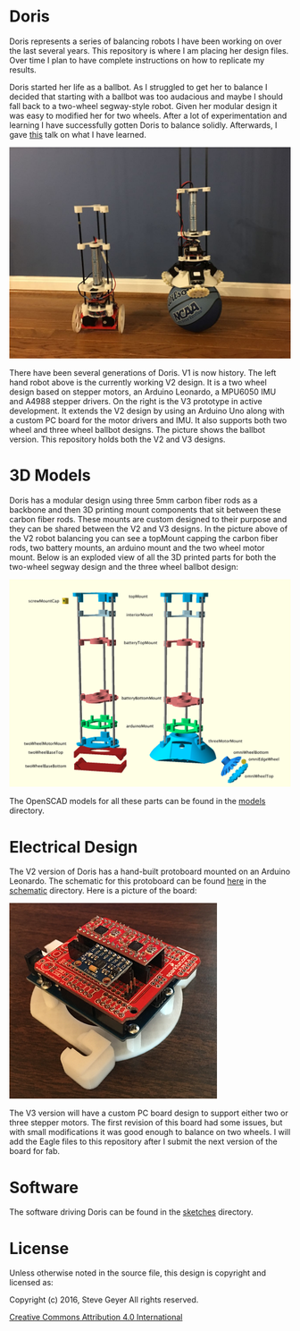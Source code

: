 # Doris

Doris represents a series of balancing robots I have been working on over the last several years. This repository is where I am placing her design files. Over time I plan to have complete instructions on how to replicate my results.

Doris started her life as a ballbot. As I struggled to get her to balance I decided that starting with a ballbot was too audacious and maybe I should fall back to a two-wheel segway-style robot. Given her modular design it was easy to modified her for two wheels. After a lot of experimentation and learning I have successfully gotten Doris to balance solidly. Afterwards, I gave [this](https://github.com/SteveGeyer/Doris/blob/master/docs/BalancingRobotTalk.pdf) talk on what I have learned.

![V2&V3 Robot](https://github.com/SteveGeyer/Doris/blob/master/docs/TwoGenerations.jpg "V2&V3 Robot")

There have been several generations of Doris. V1 is now history. The left hand robot above is the currently working V2 design. It is a two wheel design based on stepper motors, an Arduino Leonardo, a MPU6050 IMU and A4988 stepper drivers. On the right is the V3 prototype in active development. It extends the V2 design by using an Arduino Uno along with a custom PC board for the motor drivers and IMU. It also supports both two wheel and three wheel ballbot designs. The picture shows the ballbot version. This repository holds both the V2 and V3 designs.

# 3D Models

Doris has a modular design using three 5mm carbon fiber rods as a backbone and then 3D printing mount components that sit between these carbon fiber rods. These mounts are custom designed to their purpose and they can be shared between the V2 and V3 designs. In the picture above of the V2 robot balancing you can see a topMount capping the carbon fiber rods, two battery mounts, an arduino mount and the two wheel motor mount. Below is an exploded view of all the 3D printed parts for both the two-wheel segway design and the three wheel ballbot design:

![Exploded parts](https://github.com/SteveGeyer/Doris/blob/master/docs/ExplodedView.png "Exploded parts")

The OpenSCAD models for all these parts can be found in the [models](https://github.com/SteveGeyer/Doris/tree/master/models) directory.

# Electrical Design

The V2 version of Doris has a hand-built protoboard mounted on an Arduino Leonardo. The schematic for this protoboard can be found [here](https://github.com/SteveGeyer/Doris/blob/master/schematics/v2/TwoWheelDorisV2.pdf) in the [schematic](https://github.com/SteveGeyer/Doris/tree/master/schematics) directory. Here is a picture of the board:

![V2 Protoboard](https://github.com/SteveGeyer/Doris/blob/master/docs/ProtoboardV2.png "V2 Protoboard")

The V3 version will have a custom PC board design to support either two or three stepper motors. The first revision of this board had some issues, but with small modifications it was good enough to balance on two wheels. I will add the Eagle files to this repository after I submit the next version of the board for fab.

# Software

The software driving Doris can be found in the [sketches](https://github.com/SteveGeyer/Doris/tree/master/sketches) directory.

# License

Unless otherwise noted in the source file, this design is copyright and licensed as:

Copyright (c) 2016, Steve Geyer
All rights reserved.

[Creative Commons Attribution 4.0 International](https://creativecommons.org/licenses/by/4.0/)
